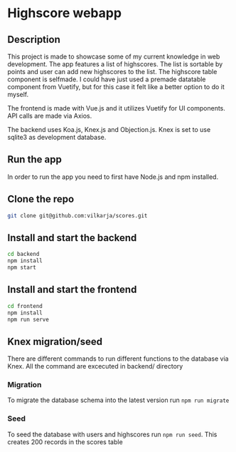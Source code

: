 # Highscore webapp

## Description

This project is made to showcase some of my current knowledge in web development. 
The app features a list of highscores. The list is sortable by points and user can add new highscores to the list.
The highscore table component is selfmade. I could have just used a premade datatable component from Vuetify, but for this case it felt like a better option to do it myself.

The frontend is made with Vue.js and it utilizes Vuetify for UI components. API calls are made via Axios.
 
The backend uses Koa.js, Knex.js and Objection.js. Knex is set to use sqlite3 as development database.

## Run the app

In order to run the app you need to first have Node.js and npm installed. 

## Clone the repo
```sh
git clone git@github.com:vilkarja/scores.git
```

## Install and start the backend
```sh
cd backend
npm install
npm start
```

## Install and start the frontend
```sh
cd frontend
npm install
npm run serve
```

## Knex migration/seed

There are different commands to run different functions to the database via Knex. All the command are excecuted in backend/ directory

### Migration
To migrate the database schema into the latest version run `npm run migrate` 

### Seed
To seed the database with users and highscores run `npm run seed`.
This creates 200 records in the scores table 